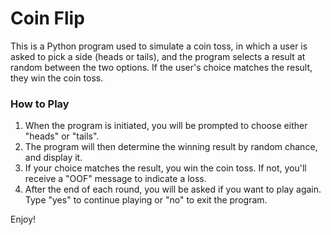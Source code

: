# Coin Flip

This is a Python program used to simulate a coin toss, in which a user is asked to pick a side (heads or tails), and the program selects a result at random between the two options. If the user's choice matches the result, they win the coin toss. 

### How to Play

1. When the program is initiated, you will be prompted to choose either "heads" or "tails".
2. The program will then determine the winning result by random chance, and display it.
3. If your choice matches the result, you win the coin toss. If not, you'll receive a "OOF" message to indicate a loss.
4. After the end of each round, you will be asked if you want to play again. Type "yes" to continue playing or "no" to exit the program.

Enjoy!
